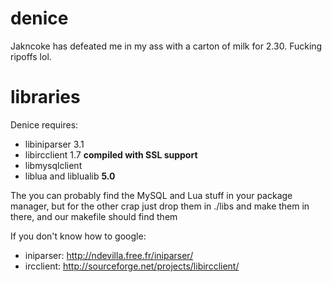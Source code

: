 denice
======

Jakncoke has defeated me in my ass with a carton of milk for 2.30. Fucking ripoffs lol.


libraries
======

Denice requires:
* libiniparser 3.1
* libircclient 1.7 **compiled with SSL support**
* libmysqlclient
* liblua and liblualib **5.0**

The you can probably find the MySQL and Lua stuff in your package manager, but for the other crap
just drop them in ./libs and make them in there, and our makefile should find them

If you don't know how to google:
*  iniparser: http://ndevilla.free.fr/iniparser/
*  ircclient: http://sourceforge.net/projects/libircclient/
